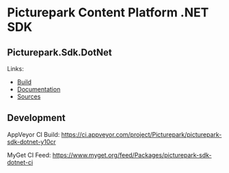 # Picturepark Content Platform .NET SDK
## Picturepark.Sdk.DotNet

Links: 

- [Build](build/README.md)
- [Documentation](docs/README.md)
- [Sources](src/)

## Development

AppVeyor CI Build: https://ci.appveyor.com/project/Picturepark/picturepark-sdk-dotnet-y10cr

MyGet CI Feed: https://www.myget.org/feed/Packages/picturepark-sdk-dotnet-ci
